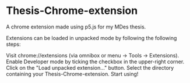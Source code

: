 # Thesis-Chrome-extension
A chrome extension made using p5.js for my MDes thesis.

Extensions can be loaded in unpacked mode by following the following steps:

Visit chrome://extensions (via omnibox or menu -> Tools -> Extensions).
Enable Developer mode by ticking the checkbox in the upper-right corner.
Click on the "Load unpacked extension..." button.
Select the directory containing your Thesis-Chrome-extension.
Start using!
